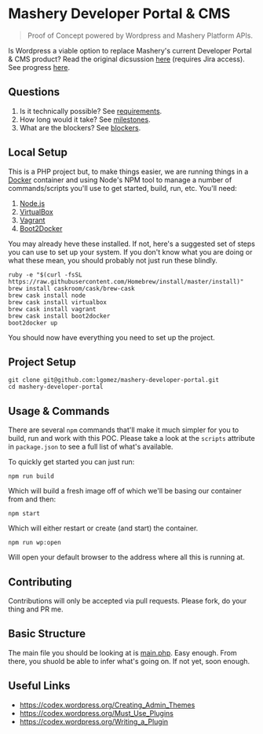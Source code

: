 # Mashery Developer Portal & CMS
> Proof of Concept powered by Wordpress and Mashery Platform APIs.

Is Wordpress a viable option to replace Mashery's current Developer Portal & CMS product? Read the original dicsussion [here](https://mashery.jira.com/wiki/pages/viewpage.action?pageId=99844396) (requires Jira access). See progress [here](/lgomez/mashery-developer-portal/issues).

## Questions

1. Is it technically possible? See [requirements](/lgomez/mashery-developer-portal/issues?utf8=✓&q=label%3Arequirement).
2. How long would it take? See [milestones](/lgomez/mashery-developer-portal/milestones).
3. What are the blockers? See [blockers](/lgomez/mashery-developer-portal/issues?utf8=✓&q=label%3Aplatform+label%3Ablocker).

## Local Setup

This is a PHP project but, to make things easier, we are running things in a [Docker](https://www.docker.com/) container and using Node's NPM tool to manage a number of commands/scripts you'll use to get started, build, run, etc. You'll need:

1. [Node.js](https://nodejs.org/)
2. [VirtualBox](https://www.virtualbox.org/)
3. [Vagrant](https://www.vagrantup.com/)
4. [Boot2Docker](http://boot2docker.io/)

You may already heve these installed. If not, here's a suggested set of steps you can use to set up your system. If you don't know what you are doing or what these mean, you should probably not just run these blindly.

    ruby -e "$(curl -fsSL https://raw.githubusercontent.com/Homebrew/install/master/install)"
    brew install caskroom/cask/brew-cask
    brew cask install node
    brew cask install virtualbox
    brew cask install vagrant
    brew cask install boot2docker
    boot2docker up

You should now have everything you need to set up the project.

## Project Setup

    git clone git@github.com:lgomez/mashery-developer-portal.git
    cd mashery-developer-portal

## Usage & Commands

There are several `npm` commands that'll make it much simpler for you to build,
run and work with this POC. Please take a look at the `scripts` attribute in `package.json`
to see a full list of what's available.

To quickly get started you can just run:

    npm run build

Which will build a fresh image off of which we'll be basing our container from and then:

    npm start

Which will either restart or create (and start) the container.

    npm run wp:open

Will open your default browser to the address where all this is running at.

## Contributing

Contributions will only be accepted via pull requests. Please fork, do your thing and PR me.

## Basic Structure

The main file you should be looking at is [main.php](main.php). Easy enough. From there, you shuold be able to infer what's going on. If not yet, soon enough.

## Useful Links

* https://codex.wordpress.org/Creating_Admin_Themes
* https://codex.wordpress.org/Must_Use_Plugins
* https://codex.wordpress.org/Writing_a_Plugin
